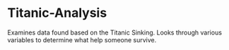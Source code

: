 # Titanic-Analysis
Examines data found based on the Titanic Sinking. Looks through various variables to determine what help someone survive.
